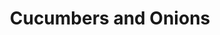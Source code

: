 ---
layout: recipe
title: Cucumbers and Onions
image: cucumbers.png
tags: Snack
category: Snack
prep_time: 10 Minutes

ingredients:
- 5 cucumbers
- 1/2 Cup sugar
- 1 Cup water
- 1 Cup distilled white vinegar
- 1 Small onion
- Pepper to taste

directions:
- In a large bowl, mix water, sugar, vinegar.
- Slice cucumbers and some of the onion.
- Throw it all together in the bowl.
- Refrigerate overnight.

---